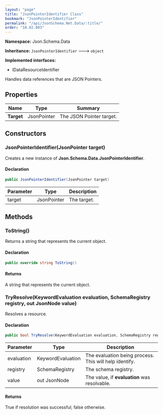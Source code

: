 ```yaml
---
layout: "page"
title: "JsonPointerIdentifier Class"
bookmark: "JsonPointerIdentifier"
permalink: "/api/JsonSchema.Net.Data/:title/"
order: "10.02.003"
---
```

**Namespace:** Json.Schema.Data

**Inheritance:**
`JsonPointerIdentifier`
 🡒 
`object`

**Implemented interfaces:**

- IDataResourceIdentifier

Handles data references that are JSON Pointers.

## Properties

| Name | Type | Summary |
|---|---|---|
| **Target** | JsonPointer | The JSON Pointer target. |

## Constructors

### JsonPointerIdentifier(JsonPointer target)

Creates a new instance of **Json.Schema.Data.JsonPointerIdentifier**.

#### Declaration

```c#
public JsonPointerIdentifier(JsonPointer target)
```

| Parameter | Type | Description |
|---|---|---|
| target | JsonPointer | The target. |


## Methods

### ToString()

Returns a string that represents the current object.

#### Declaration

```c#
public override string ToString()
```


#### Returns

A string that represents the current object.

### TryResolve(KeywordEvaluation evaluation, SchemaRegistry registry, out JsonNode value)

Resolves a resource.

#### Declaration

```c#
public bool TryResolve(KeywordEvaluation evaluation, SchemaRegistry registry, out JsonNode value)
```

| Parameter | Type | Description |
|---|---|---|
| evaluation | KeywordEvaluation | The evaluation being process.  This will help identify. |
| registry | SchemaRegistry | The schema registry. |
| value | out JsonNode | The value, if **evaluation** was resolvable. |


#### Returns

True if resolution was successful; false otherwise.

